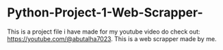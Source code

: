 # Python-Project-1-Web-Scrapper-
This is a project file i have made for my youtube video do check out: https://youtube.com/@abutalha7023.
This is  a web scrapper made by me.

